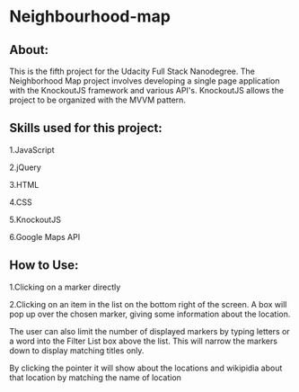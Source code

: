 # Neighbourhood-map

## About:

This is the fifth project for the Udacity Full Stack Nanodegree. The Neighborhood Map project involves developing a single page application with the KnockoutJS framework and various API's. KnockoutJS allows the project to be organized with the MVVM pattern.

## Skills used for this project:

1.JavaScript

2.jQuery

3.HTML

4.CSS

5.KnockoutJS

6.Google Maps API

## How to Use:

1.Clicking on a marker directly

2.Clicking on an item in the list on the bottom right of the screen.
A box will pop up over the chosen marker, giving some information about the location.

The user can also limit the number of displayed markers by typing letters or a word into the Filter List box above the list. This will narrow the markers down to display matching titles only.

By clicking the pointer it will show about the locations and wikipidia about that location by matching the name of location

